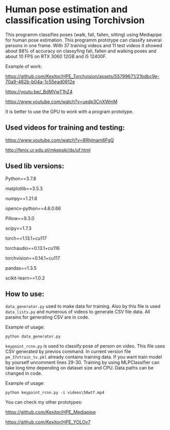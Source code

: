 # Human pose estimation and classification using Torchivsion

This programm classifies poses (walk, fall, fallen, sitting) using Mediapipe for human pose estimation. This programm prototype can classify several persons in one frame. With 37 training videos and 11 test videos it showed about 88% of accuracy on classyfing fall, fallen and walking poses and about 10 FPS on RTX 3060 12GB and i5 12400F.

Example of work: 



https://github.com/Kexitor/HPE_Torchvision/assets/55799671/21bdbc9e-70a9-462b-b04a-1c55ead0612e

https://youtu.be/_BdMVwT1hZ4

https://www.youtube.com/watch?v=uedp3CnXWmM

<!--## To launch this YOLOv7 required:
```
git clone https://github.com/WongKinYiu/yolov7.git
```

Firtsly it is better to clone YOLOv7 by upper link and install requirements.txt and after that overwrite that cloned repo with my files.

Or just install requirements by this command:

```
pip install -r requirements.txt
```

This file needed in main directory: https://github.com/WongKinYiu/yolov7/releases/download/v0.1/yolov7-w6-pose.pt-->

It is better to use the GPU to work with a program prototype.

## Used videos for training and testing:

https://www.youtube.com/watch?v=8Rhimam6FgQ

http://fenix.ur.edu.pl/mkepski/ds/uf.html

## Used lib versions:

Python==3.7.8

matplotlib==3.5.3

numpy==1.21.6

opencv-python==4.6.0.66

Pillow==9.3.0

scipy==1.7.3

torch==1.13.1+cu117

torchaudio==0.13.1+cu116

torchvision==0.14.1+cu117

pandas==1.3.5

scikit-learn==1.0.2



## How to use:

`data_generator.py` used to make data for training. Also by this file is used `data_lists.py` and numerous of videos to generate CSV file data. All params for generating CSV are in code.


Example of usage:
```
python data_generator.py
```
`keypoint_rcnn.py` is used to classify pose of person on video. This file uses CSV generated by previos command. In current version file `pm_37vtrain_tv.pkl` already contains training data. If you want train model by yourself uncomment lines 29-30. Training by using MLPClassifier can take long time depending on dataset size and CPU. Data paths can be changed in code.

Example of usage:
```
python keypoint_rcnn.py -i videos\50wtf.mp4
```


You can check my other prototypes: 

https://github.com/Kexitor/HPE_Mediapipe

https://github.com/Kexitor/HPE_YOLOv7
